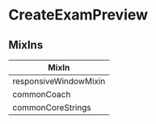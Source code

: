 # CreateExamPreview

## MixIns

<!-- @vuese:CreateExamPreview:mixIns:start -->
|MixIn|
|---|
|responsiveWindowMixin|
|commonCoach|
|commonCoreStrings|

<!-- @vuese:CreateExamPreview:mixIns:end -->
